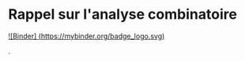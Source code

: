 # Rappel sur l'analyse combinatoire


[![Binder] (https://mybinder.org/badge_logo.svg)](https://mybinder.org/v2/gh/nevermind78/Proba_stat_4_LM/master?filepath=https%3A%2F%2Fgithub.com%2Fnevermind78%2FProba_stat_4_LM%2Fblob%2Fmaster%2FCH0%2FIntro%2520prob%2520stat.ipynb)


.

